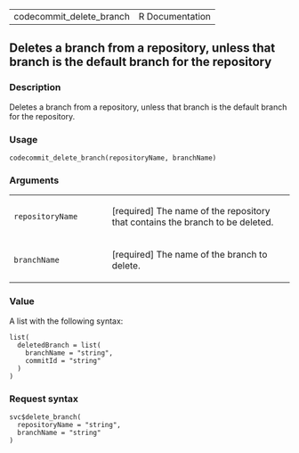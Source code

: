 <table style="width: 100%;">
<tbody>
<tr class="odd">
<td>codecommit_delete_branch</td>
<td style="text-align: right;">R Documentation</td>
</tr>
</tbody>
</table>

## Deletes a branch from a repository, unless that branch is the default branch for the repository

### Description

Deletes a branch from a repository, unless that branch is the default
branch for the repository.

### Usage

    codecommit_delete_branch(repositoryName, branchName)

### Arguments

<table>
<colgroup>
<col style="width: 35%" />
<col style="width: 65%" />
</colgroup>
<tbody>
<tr class="odd">
<td><code
id="codecommit_delete_branch_:_repositoryName">repositoryName</code></td>
<td><p>[required] The name of the repository that contains the branch to
be deleted.</p></td>
</tr>
<tr class="even">
<td><code
id="codecommit_delete_branch_:_branchName">branchName</code></td>
<td><p>[required] The name of the branch to delete.</p></td>
</tr>
</tbody>
</table>

### Value

A list with the following syntax:

    list(
      deletedBranch = list(
        branchName = "string",
        commitId = "string"
      )
    )

### Request syntax

    svc$delete_branch(
      repositoryName = "string",
      branchName = "string"
    )
